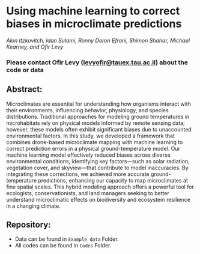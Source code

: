 # Using machine learning to correct biases in microclimate predictions

_Alon Itzkovitch, Idan Sulami, Ronny Doron Efroni, Shimon Shahar, Michael Kearney, and
Ofir Levy_

### Please contact Ofir Levy (levyofir@tauex.tau.ac.il) about the code or data

## Abstract:

Microclimates are essential for understanding how organisms interact with their environments, influencing behavior, physiology, and species distributions. Traditional approaches for modeling ground temperatures in microhabitats rely on physical models informed by remote sensing data; however, these models often exhibit significant biases due to unaccounted environmental factors. In this study, we developed a framework that combines drone-based microclimate mapping with machine learning to correct prediction errors in a physical ground-temperature model. Our machine learning model effectively reduced biases across diverse environmental conditions, identifying key factors—such as solar radiation, vegetation cover, and skyview—that contribute to model inaccuracies. By integrating these corrections, we achieved more accurate ground-temperature predictions, enhancing our capacity to map microclimates at fine spatial scales. This hybrid modeling approach offers a powerful tool for ecologists, conservationists, and land managers seeking to better understand microclimatic effects on biodiversity and ecosystem resilience in a changing climate.

## Repository:
- Data can be found in `Example data` Folder.
- All codes can be found in `Codes` Folder.
